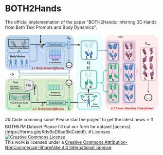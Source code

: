 # BOTH2Hands
The official implementation of the paper "BOTH2Hands: Inferring 3D Hands from Both Text Prompts and Body Dynamics".
<p float="left">
  <img src="./readme/pipeline_v8.jpg" width="900" />
</p>
## Code comming soon!
Please star the project to get the latest news ⭐
# BOTH57M Dataset
Please fill out our form for dataset [access](https://forms.gle/KdvBoD6aoBkiCxim6).
# Licenses
<a rel="license" href="http://creativecommons.org/licenses/by-nc-sa/4.0/"><img alt="Creative Commons License" style="border-width:0" src="https://i.creativecommons.org/l/by-nc-sa/4.0/80x15.png" /></a><br />This work is licensed under a <a rel="license" href="http://creativecommons.org/licenses/by-nc-sa/4.0/">Creative Commons Attribution-NonCommercial-ShareAlike 4.0 International License</a>.
